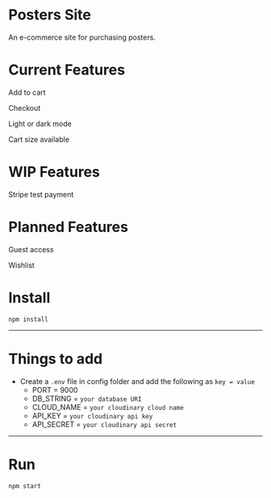# Posters Site

An e-commerce site for purchasing posters.

# Current Features

Add to cart

Checkout

Light or dark mode

Cart size available

# WIP Features

Stripe test payment

# Planned Features

Guest access

Wishlist

# Install

`npm install`

---

# Things to add

- Create a `.env` file in config folder and add the following as `key = value`
  - PORT = 9000
  - DB_STRING = `your database URI`
  - CLOUD_NAME = `your cloudinary cloud name`
  - API_KEY = `your cloudinary api key`
  - API_SECRET = `your cloudinary api secret`

---

# Run

`npm start`
